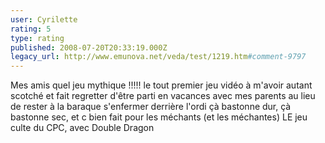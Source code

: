 ```yaml
---
user: Cyrilette
rating: 5
type: rating
published: 2008-07-20T20:33:19.000Z
legacy_url: http://www.emunova.net/veda/test/1219.htm#comment-9797
---
```

Mes amis quel jeu mythique !!!!!
le tout premier jeu vidéo à m'avoir autant scotché et fait regretter d'être parti en vacances avec mes parents au lieu de rester à la baraque s'enfermer derrière l'ordi
çà bastonne dur, çà bastonne sec, et c bien fait pour les méchants (et les méchantes)
LE jeu culte du CPC, avec Double Dragon